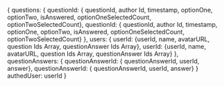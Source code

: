 {
  questions: {
    questionId: { questionId, author Id, timestamp, optionOne, optionTwo, isAnswered, optionOneSelectedCount, optionTwoSelectedCount}, 
    questionId: { questionId, author Id, timestamp, optionOne, optionTwo, isAnswered, optionOneSelectedCount, optionTwoSelectedCount}
  },
  users: {
    userId: {userId, name, avatarURL, question Ids Array, questionAnswer Ids Array},
    userId: {userId, name, avatarURL, question Ids Array, questionAnswer Ids Array}
  },
  questionAnswers: {
      questionAnswerId: { questionAnswerId, userId, answer},
      questionAnswerId: { questionAnswerId, userId, answer}
  }
  authedUser: userId
}